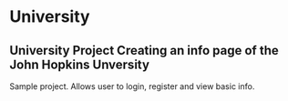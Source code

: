 # University
University Project
Creating an info page of the John Hopkins Unversity
---------------------------------------------
Sample project. Allows user to login, register and view basic info.
